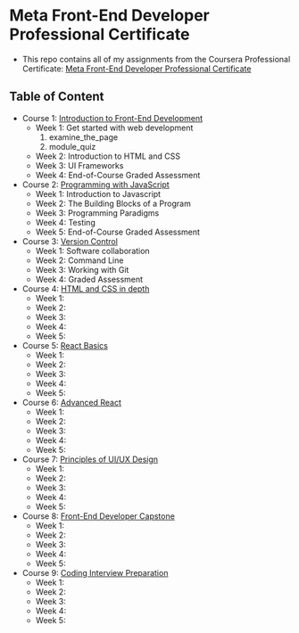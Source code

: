 # Meta Front-End Developer Professional Certificate
- This repo contains all of my assignments from the Coursera Professional Certificate: [Meta Front-End Developer Professional Certificate](https://www.coursera.org/professional-certificates/meta-front-end-developer)

## Table of Content
- Course 1: [Introduction to Front-End Development](https://www.coursera.org/learn/introduction-to-front-end-development?specialization=meta-front-end-developer)
  * Week 1: Get started with web development
    1. examine_the_page
    2. module_quiz
  * Week 2: Introduction to HTML and CSS
  * Week 3: UI Frameworks
  * Week 4: End-of-Course Graded Assessment
- Course 2: [Programming with JavaScript](https://www.coursera.org/learn/programming-with-javascript?specialization=meta-front-end-developer)
  * Week 1: Introduction to Javascript
  * Week 2: The Building Blocks of a Program
  * Week 3: Programming Paradigms
  * Week 4: Testing
  * Week 5: End-of-Course Graded Assessment
- Course 3: [Version Control](https://www.coursera.org/learn/introduction-to-version-control?specialization=meta-front-end-developer)
  * Week 1: Software collaboration
  * Week 2: Command Line
  * Week 3: Working with Git
  * Week 4: Graded Assessment
- Course 4: [HTML and CSS in depth](https://www.coursera.org/learn/html-and-css-in-depth?specialization=meta-front-end-developer)
  * Week 1: 
  * Week 2: 
  * Week 3: 
  * Week 4: 
  * Week 5: 
- Course 5: [React Basics](https://www.coursera.org/learn/react-basics?specialization=meta-front-end-developer)
  * Week 1: 
  * Week 2: 
  * Week 3: 
  * Week 4: 
  * Week 5: 
- Course 6: [Advanced React](https://www.coursera.org/learn/advanced-react?specialization=meta-front-end-developer)
  * Week 1: 
  * Week 2: 
  * Week 3: 
  * Week 4: 
  * Week 5: 
- Course 7: [Principles of UI/UX Design](https://www.coursera.org/learn/principles-of-ui-ux-design?specialization=meta-front-end-developer)
  * Week 1: 
  * Week 2: 
  * Week 3: 
  * Week 4: 
  * Week 5: 
- Course 8: [Front-End Developer Capstone](https://www.coursera.org/learn/meta-front-end-developer-capstone?specialization=meta-front-end-developer)
  * Week 1: 
  * Week 2: 
  * Week 3: 
  * Week 4: 
  * Week 5: 
- Course 9: [Coding Interview Preparation](https://www.coursera.org/learn/coding-interview-preparation?specialization=meta-front-end-developer)
  * Week 1: 
  * Week 2: 
  * Week 3: 
  * Week 4: 
  * Week 5: 